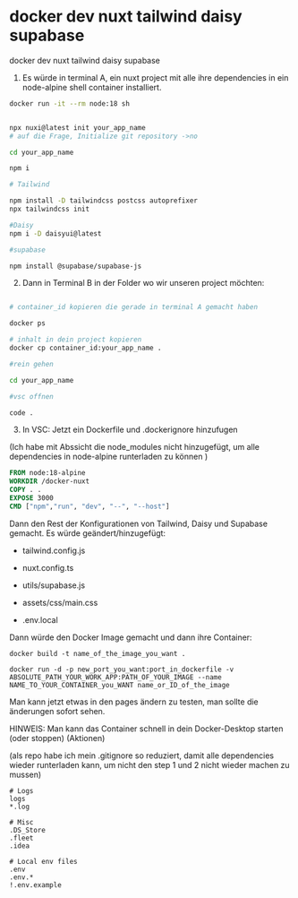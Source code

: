 # docker dev nuxt tailwind daisy supabase

docker dev nuxt tailwind daisy supabase

1. Es würde in terminal A, ein nuxt project mit alle ihre dependencies in ein node-alpine shell container installiert.

```sh
docker run -it --rm node:18 sh


npx nuxi@latest init your_app_name
# auf die Frage, Initialize git repository ->no

cd your_app_name

npm i

# Tailwind

npm install -D tailwindcss postcss autoprefixer
npx tailwindcss init

#Daisy
npm i -D daisyui@latest

#supabase

npm install @supabase/supabase-js

```

2. Dann in Terminal B in der Folder wo wir unseren project möchten:

```sh

# container_id kopieren die gerade in terminal A gemacht haben

docker ps

# inhalt in dein project kopieren
docker cp container_id:your_app_name .

#rein gehen

cd your_app_name

#vsc offnen

code .

```

3. In VSC: Jetzt ein Dockerfile und .dockerignore hinzufugen

(Ich habe mit Abssicht die node_modules nicht hinzugefügt, um alle dependencies in node-alpine runterladen zu können )

```dockerfile
FROM node:18-alpine
WORKDIR /docker-nuxt
COPY . .
EXPOSE 3000
CMD ["npm","run", "dev", "--", "--host"]

```

Dann den Rest der Konfigurationen von Tailwind, Daisy und Supabase gemacht. Es würde geändert/hinzugefügt:

- tailwind.config.js

- nuxt.config.ts

- utils/supabase.js

- assets/css/main.css

- .env.local

Dann würde den Docker Image gemacht und dann ihre Container:

```
docker build -t name_of_the_image_you_want .

docker run -d -p new_port_you_want:port_in_dockerfile -v ABSOLUTE_PATH_YOUR_WORK_APP:PATH_OF_YOUR_IMAGE --name NAME_TO_YOUR_CONTAINER_you_WANT name_or_ID_of_the_image

```

Man kann jetzt etwas in den pages ändern zu testen, man sollte die änderungen sofort sehen.

HINWEIS: Man kann das Container schnell in dein Docker-Desktop starten (oder stoppen) (Aktionen)

(als repo habe ich mein .gitignore so reduziert, damit alle dependencies wieder runterladen kann, um nicht den step 1 und 2 nicht wieder machen zu mussen)

```
# Logs
logs
*.log

# Misc
.DS_Store
.fleet
.idea

# Local env files
.env
.env.*
!.env.example
```
